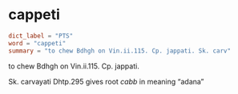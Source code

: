 # cappeti

``` toml
dict_label = "PTS"
word = "cappeti"
summary = "to chew Bdhgh on Vin.ii.115. Cp. jappati. Sk. carv"
```

to chew Bdhgh on Vin.ii.115. Cp. jappati.

Sk. carvayati Dhtp.295 gives root *cabb* in meaning “adana”

